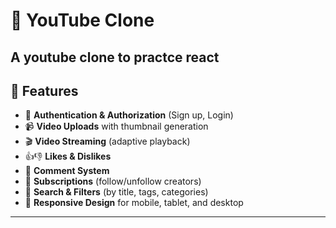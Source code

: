 # 🎥 YouTube Clone

## A youtube clone to practce react

## 🚀 Features

- 🔑 **Authentication & Authorization** (Sign up, Login)
- 📹 **Video Uploads** with thumbnail generation
- 🎬 **Video Streaming** (adaptive playback)
- 👍👎 **Likes & Dislikes**
- 💬 **Comment System**
- 📜 **Subscriptions** (follow/unfollow creators)
- 🔎 **Search & Filters** (by title, tags, categories)
- 📱 **Responsive Design** for mobile, tablet, and desktop

---
